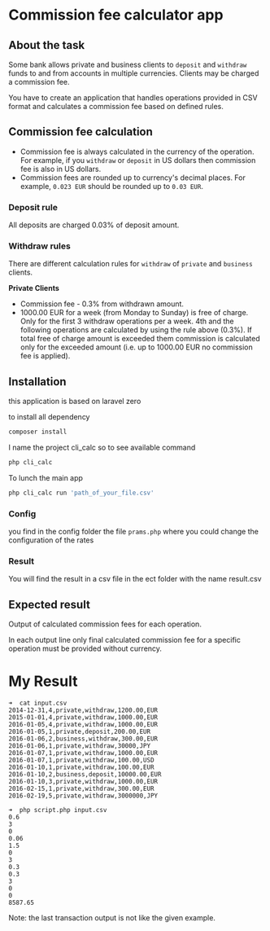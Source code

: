 # Commission fee calculator app

## About the task

Some bank allows private and business clients to `deposit` and `withdraw` funds to and from accounts in multiple
currencies. Clients may be charged a commission fee.

You have to create an application that handles operations provided in CSV format and calculates a commission fee based
on defined rules.

## Commission fee calculation

- Commission fee is always calculated in the currency of the operation. For example, if you `withdraw` or `deposit` in
  US dollars then commission fee is also in US dollars.
- Commission fees are rounded up to currency's decimal places. For example, `0.023 EUR` should be rounded up
  to `0.03 EUR`.

### Deposit rule

All deposits are charged 0.03% of deposit amount.

### Withdraw rules

There are different calculation rules for `withdraw` of `private` and `business` clients.

**Private Clients**

- Commission fee - 0.3% from withdrawn amount.
- 1000.00 EUR for a week (from Monday to Sunday) is free of charge. Only for the first 3 withdraw operations per a week.
  4th and the following operations are calculated by using the rule above (0.3%). If total free of charge amount is
  exceeded them commission is calculated only for the exceeded amount (i.e. up to 1000.00 EUR no commission fee is
  applied).

## Installation

this application is based on laravel zero

to install all dependency

```bash
composer install 
```

I name the project cli_calc so to see available command

```bash
php cli_calc 
```

To lunch the main app

```bash
php cli_calc run 'path_of_your_file.csv'
```

### Config

you find in the config folder the file ```prams.php``` where you could change the configuration of the rates

### Result

You will find the result in a csv file in the ect folder with the name result.csv

## Expected result

Output of calculated commission fees for each operation.

In each output line only final calculated commission fee for a specific operation must be provided without currency.

# My Result

```
➜  cat input.csv 
2014-12-31,4,private,withdraw,1200.00,EUR
2015-01-01,4,private,withdraw,1000.00,EUR
2016-01-05,4,private,withdraw,1000.00,EUR
2016-01-05,1,private,deposit,200.00,EUR
2016-01-06,2,business,withdraw,300.00,EUR
2016-01-06,1,private,withdraw,30000,JPY
2016-01-07,1,private,withdraw,1000.00,EUR
2016-01-07,1,private,withdraw,100.00,USD
2016-01-10,1,private,withdraw,100.00,EUR
2016-01-10,2,business,deposit,10000.00,EUR
2016-01-10,3,private,withdraw,1000.00,EUR
2016-02-15,1,private,withdraw,300.00,EUR
2016-02-19,5,private,withdraw,3000000,JPY

➜  php script.php input.csv
0.6
3
0
0.06
1.5
0
3
0.3
0.3
3
0
0
8587.65
```

Note: the last transaction output is not like the given example.
